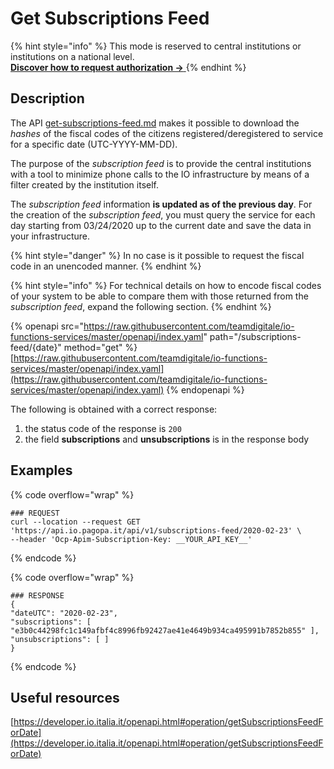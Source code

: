 # Get Subscriptions Feed

{% hint style="info" %} This mode is reserved to central institutions or institutions on a national level.  
[**Discover how to request authorization ->** ](../../enabling/subscription-feed.md) {% endhint %}

## Description

The API [get-subscriptions-feed.md](get-subscriptions-feed.md "mention") makes it possible to download the _hashes_ of the fiscal codes of the citizens registered/deregistered to service for a specific date (UTC-YYYY-MM-DD). 

The purpose of the _subscription feed_ is to provide the central institutions with a tool to minimize phone calls to the IO infrastructure by means of a filter created by the institution itself. 

The _subscription feed_ information **is updated as of the previous day**. For the creation of the _subscription feed_, you must query the service for each day starting from 03/24/2020 up to the current date and save the data in your infrastructure. 

{% hint style="danger" %} In no case is it possible to request the fiscal code in an unencoded manner. {% endhint %}

{% hint style="info" %} For technical details on how to encode fiscal codes of your system to be able to compare them with those returned from the _subscription feed_, expand the following section. {% endhint %}

{% openapi src="https://raw.githubusercontent.com/teamdigitale/io-functions-services/master/openapi/index.yaml" path="/subscriptions-feed/{date}" method="get" %} [https://raw.githubusercontent.com/teamdigitale/io-functions-services/master/openapi/index.yaml](https://raw.githubusercontent.com/teamdigitale/io-functions-services/master/openapi/index.yaml) {% endopenapi %}

The following is obtained with a correct response:

1. the status code of the response is `200`
2. the field **subscriptions** and **unsubscriptions** is in the response body

## Examples

{% code overflow="wrap" %}
```shell
### REQUEST
curl --location --request GET 'https://api.io.pagopa.it/api/v1/subscriptions-feed/2020-02-23' \
--header 'Ocp-Apim-Subscription-Key: __YOUR_API_KEY__'
```
{% endcode %}

{% code overflow="wrap" %}
```shell
### RESPONSE
{
"dateUTC": "2020-02-23",
"subscriptions": [ "e3b0c44298fc1c149afbf4c8996fb92427ae41e4649b934ca495991b7852b855" ],
"unsubscriptions": [ ]
}
```
{% endcode %}

## Useful resources

[https://developer.io.italia.it/openapi.html#operation/getSubscriptionsFeedForDate](https://developer.io.italia.it/openapi.html#operation/getSubscriptionsFeedForDate)
